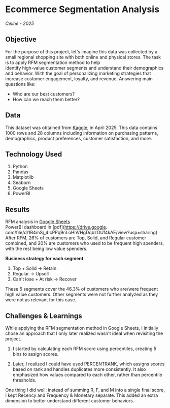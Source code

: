 # Ecommerce Segmentation Analysis
*Celine - 2025*

## Objective 
For the purpose of this project, let's imagine this data was collected by a
small regional shopping site with both online and physical stores. The task 
is to apply RFM segmentation method to help  
identify high-value customer segments and understand their
demographics and behavior. With the goal of personalizing marketing
strategies that increase customer engagement, loyalty, and revenue.
Answering main questions like:
- Who are our best customers?
- How can we reach them better?

## Data 
This dataset was obtained from
[Kaggle](https://www.kaggle.com/datasets/salahuddinahmedshuvo/ecommerce-consumer-behavior-analysis-data?resource=download),
in April 2025. This data contains 1000 rows and 28 columns including
information on purchasing patterns, demographics, product preferences,
customer satisfaction, and more.


## Technology Used
1. Python
2. Pandas
3. Matplotlib
4. Seaborn
5. Google Sheets
6. PowerBI


## Results

RFM analysis in [Google Sheets](https://docs.google.com/spreadsheets/d/1XJ93vgaaLXZJuY4I7Avh4-zQIvFcPu0qcsWSmEUVSsU/edit?usp=sharing)
</br>PowerBI dashboard in [pdf](https://drive.google.
com/file/d/1B4mSj_4IcPPq9nLoHhVHgDqbzOUf4kAE/view?usp=sharing)
</br>
After RFM, 26% of customers are Top, Solid, and Regular customer combined, and 
20% are 
customers
who used to be frequent high spenders, with the rest being low value
spenders.

**Business strategy for each segment**<br>
1. Top + Solid → Retain
2. Regular → Upsell
3. Can't lose + At risk → Recover

These 5 segments cover the 46.3% of customers who are/were frequent high
value customers. Other segments were not further analyzed as they were not 
as relevant for this case.


## Challenges & Learnings
While applying the RFM segmentation method in Google Sheets, I initially 
chose an approach that I only later realized wasn't ideal when revisiting 
the project.

1. I started by calculating each RFM score using percentiles, creating 5 
bins to assign scores.

2. Later, I realized I could have used PERCENTRANK, which assigns scores 
   based on 
rank and handles duplicates more consistently. It also emphasized 
   how values compared to each other, rather than percentile thresholds.

One thing I did well: instead of summing R, F, and M into a single final 
score, I kept Recency and Frequency & Monetary separate. This added an extra dimension to better understand different customer behaviors.



